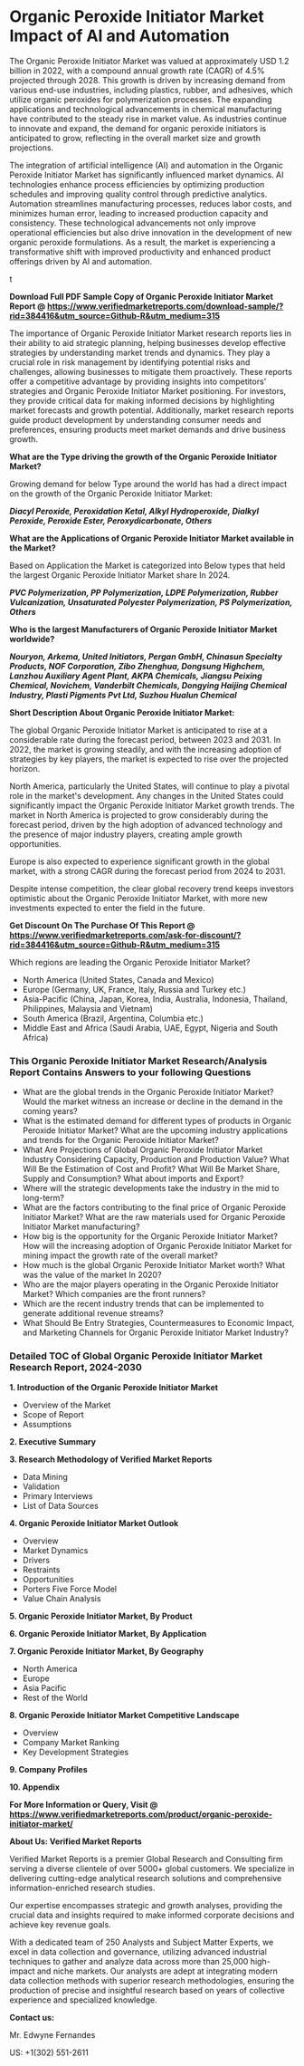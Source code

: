 <meta name="title" content="Global Organic Peroxide Initiator Market Impact of AI and Automation"><meta name="description" content="The Organic Peroxide Initiator Market was valued at approximately USD 1.2 billion in 2022, with a compound annual growth rate (CAGR) of 4.5% projected through 2028. Th"><meta name="title" content="Organic Peroxide Initiator Market Size, Share, Scope, Trends, Growth, Opportunities, Analysis, Forecast"><h1>Organic Peroxide Initiator Market Impact of AI and Automation</h1><p>The Organic Peroxide Initiator Market was valued at approximately USD 1.2 billion in 2022, with a compound annual growth rate (CAGR) of 4.5% projected through 2028. This growth is driven by increasing demand from various end-use industries, including plastics, rubber, and adhesives, which utilize organic peroxides for polymerization processes. The expanding applications and technological advancements in chemical manufacturing have contributed to the steady rise in market value. As industries continue to innovate and expand, the demand for organic peroxide initiators is anticipated to grow, reflecting in the overall market size and growth projections.</p><p>The integration of artificial intelligence (AI) and automation in the Organic Peroxide Initiator Market has significantly influenced market dynamics. AI technologies enhance process efficiencies by optimizing production schedules and improving quality control through predictive analytics. Automation streamlines manufacturing processes, reduces labor costs, and minimizes human error, leading to increased production capacity and consistency. These technological advancements not only improve operational efficiencies but also drive innovation in the development of new organic peroxide formulations. As a result, the market is experiencing a transformative shift with improved productivity and enhanced product offerings driven by AI and automation.</p>t</p><p id="" class=""><strong>Download Full PDF Sample Copy of Organic Peroxide Initiator Market Report @ <a href="https://www.verifiedmarketreports.com/download-sample/?rid=384416&utm_source=Github-R&utm_medium=315" target="_blank">https://www.verifiedmarketreports.com/download-sample/?rid=384416&utm_source=Github-R&utm_medium=315</a></strong></p><p>The importance of&nbsp;Organic Peroxide Initiator Market research reports lies in their ability to aid strategic planning, helping businesses develop effective strategies by understanding market trends and dynamics. They play a crucial role in risk management by identifying potential risks and challenges, allowing businesses to mitigate them proactively. These reports offer a competitive advantage by providing insights into competitors' strategies and Organic Peroxide Initiator Market positioning. For investors, they provide critical data for making informed decisions by highlighting market forecasts and growth potential. Additionally, market research reports guide product development by understanding consumer needs and preferences, ensuring products meet market demands and drive business growth.</p><p><strong>What are the&nbsp;Type driving the growth of the Organic Peroxide Initiator Market?</strong></p><p id="" class="">Growing demand for below Type around the world has had a direct impact on the growth of the Organic Peroxide Initiator Market:</p><em><strong>Diacyl Peroxide, Peroxidation Ketal, Alkyl Hydroperoxide, Dialkyl Peroxide, Peroxide Ester, Peroxydicarbonate, Others</strong></em></p><strong>What are the&nbsp;Applications&nbsp;of Organic Peroxide Initiator Market available in the Market?</strong></p><p id="" class="">Based on Application the Market is categorized into Below types that held the largest Organic Peroxide Initiator Market share In 2024.</p><em><strong>PVC Polymerization, PP Polymerization, LDPE Polymerization, Rubber Vulcanization, Unsaturated Polyester Polymerization, PS Polymerization, Others</strong></em></p><strong>Who is the largest Manufacturers of Organic Peroxide Initiator Market worldwide?</strong></p><p><em><strong>Nouryon, Arkema, United Initiators, Pergan GmbH, Chinasun Specialty Products, NOF Corporation, Zibo Zhenghua, Dongsung Highchem, Lanzhou Auxiliary Agent Plant, AKPA Chemicals, Jiangsu Peixing Chemical, Novichem, Vanderbilt Chemicals, Dongying Haijing Chemical Industry, Plasti Pigments Pvt Ltd, Suzhou Hualun Chemical</strong></em></p><p id="" class=""><strong>Short Description About Organic Peroxide Initiator Market:</strong></p><p>The global Organic Peroxide Initiator Market is anticipated to rise at a considerable rate during the forecast period, between 2023 and 2031. In 2022, the market is growing steadily, and with the increasing adoption of strategies by key players, the market is expected to rise over the projected horizon.</p><p>North America, particularly the United States, will continue to play a pivotal role in the market's development. Any changes in the United States could significantly impact the Organic Peroxide Initiator Market growth trends. The market in North America is projected to grow considerably during the forecast period, driven by the high adoption of advanced technology and the presence of major industry players, creating ample growth opportunities.</p><p>Europe is also expected to experience significant growth in the global market, with a strong CAGR during the forecast period from 2024 to 2031.</p><p>Despite intense competition, the clear global recovery trend keeps investors optimistic about the Organic Peroxide Initiator Market, with more new investments expected to enter the field in the future.</p><p id="" class=""><strong>Get Discount On The Purchase Of This Report @ <a href="https://www.verifiedmarketreports.com/ask-for-discount/?rid=384416&utm_source=Github-R&utm_medium=315" target="_blank">https://www.verifiedmarketreports.com/ask-for-discount/?rid=384416&utm_source=Github-R&utm_medium=315</a></strong></p>Which regions are leading the Organic Peroxide Initiator Market?</p><ul><li>North America (United States, Canada and Mexico)</li><li>Europe (Germany, UK, France, Italy, Russia and Turkey etc.)</li><li>Asia-Pacific (China, Japan, Korea, India, Australia, Indonesia, Thailand, Philippines, Malaysia and Vietnam)</li><li>South America (Brazil, Argentina, Columbia etc.)</li><li>Middle East and Africa (Saudi Arabia, UAE, Egypt, Nigeria and South Africa)</li></ul><h3 id="" class="">This Organic Peroxide Initiator Market Research/Analysis Report Contains Answers to your following Questions</h3><ul><li>What are the global trends in the Organic Peroxide Initiator Market? Would the market witness an increase or decline in the demand in the coming years?</li><li>What is the estimated demand for different types of products in Organic Peroxide Initiator Market? What are the upcoming industry applications and trends for the Organic Peroxide Initiator Market?</li><li>What Are Projections of Global Organic Peroxide Initiator Market Industry Considering Capacity, Production and Production Value? What Will Be the Estimation of Cost and Profit? What Will Be Market Share, Supply and Consumption? What about imports and Export?</li><li>Where will the strategic developments take the industry in the mid to long-term?</li><li>What are the factors contributing to the final price of Organic Peroxide Initiator Market? What are the raw materials used for Organic Peroxide Initiator Market manufacturing?</li><li>How big is the opportunity for the Organic Peroxide Initiator Market? How will the increasing adoption of Organic Peroxide Initiator Market for mining impact the growth rate of the overall market?</li><li>How much is the global Organic Peroxide Initiator Market worth? What was the value of the market In 2020?</li><li>Who are the major players operating in the Organic Peroxide Initiator Market? Which companies are the front runners?</li><li>Which are the recent industry trends that can be implemented to generate additional revenue streams?</li><li>What Should Be Entry Strategies, Countermeasures to Economic Impact, and Marketing Channels for Organic Peroxide Initiator Market Industry?</li></ul><h3 id="" class="">Detailed TOC of Global Organic Peroxide Initiator Market Research Report, 2024-2030</h3><p id="" class=""><strong>1. Introduction of the Organic Peroxide Initiator Market</strong></p><ul><li>Overview of the Market</li><li>Scope of Report</li><li>Assumptions</li></ul><p id="" class=""><strong>2. Executive Summary</strong></p><p id="" class=""><strong>3. Research Methodology of Verified Market Reports</strong></p><ul><li>Data Mining</li><li>Validation</li><li>Primary Interviews</li><li>List of Data Sources</li></ul><p id="" class=""><strong>4. Organic Peroxide Initiator Market Outlook</strong></p><ul><li>Overview</li><li>Market Dynamics</li><li>Drivers</li><li>Restraints</li><li>Opportunities</li><li>Porters Five Force Model</li><li>Value Chain Analysis</li></ul><p id="" class=""><strong>5. Organic Peroxide Initiator Market, By Product</strong></p><p id="" class=""><strong>6. Organic Peroxide Initiator Market, By Application</strong></p><p id="" class=""><strong>7. Organic Peroxide Initiator Market, By Geography</strong></p><ul><li>North America</li><li>Europe</li><li>Asia Pacific</li><li>Rest of the World</li></ul><p id="" class=""><strong>8. Organic Peroxide Initiator Market Competitive Landscape</strong></p><ul><li>Overview</li><li>Company Market Ranking</li><li>Key Development Strategies</li></ul><p id="" class=""><strong>9. Company Profiles</strong></p><p id="" class=""><strong>10. Appendix</strong></p><p id="" class=""><strong>For More Information or Query, Visit @ <a href="https://www.verifiedmarketreports.com/product/organic-peroxide-initiator-market/" target="_blank">https://www.verifiedmarketreports.com/product/organic-peroxide-initiator-market/</a></strong></p><p id="" class=""><strong>About Us: Verified Market Reports</strong></p><p id="" class="">Verified Market Reports is a premier Global Research and Consulting firm serving a diverse clientele of over 5000+ global customers. We specialize in delivering cutting-edge analytical research solutions and comprehensive information-enriched research studies.</p><p id="" class="">Our expertise encompasses strategic and growth analyses, providing the crucial data and insights required to make informed corporate decisions and achieve key revenue goals.</p><p id="" class="">With a dedicated team of 250 Analysts and Subject Matter Experts, we excel in data collection and governance, utilizing advanced industrial techniques to gather and analyze data across more than 25,000 high-impact and niche markets. Our analysts are adept at integrating modern data collection methods with superior research methodologies, ensuring the production of precise and insightful research based on years of collective experience and specialized knowledge.</p><p id="" class=""><strong>Contact us:</strong></p><p id="" class="">Mr. Edwyne Fernandes</p><p id="" class="">US: +1(302) 551-2611</p>